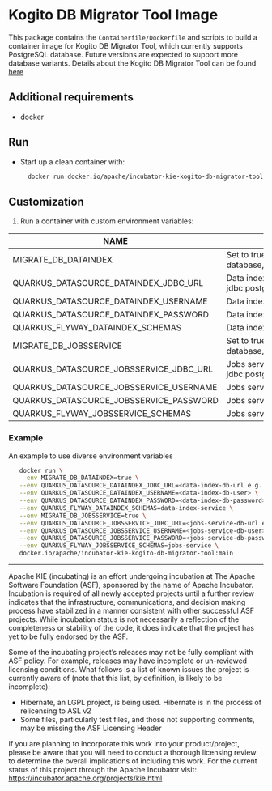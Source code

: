 <!--
   Licensed to the Apache Software Foundation (ASF) under one
   or more contributor license agreements.  See the NOTICE file
   distributed with this work for additional information
   regarding copyright ownership.  The ASF licenses this file
   to you under the Apache License, Version 2.0 (the
   "License"); you may not use this file except in compliance
   with the License.  You may obtain a copy of the License at
     http://www.apache.org/licenses/LICENSE-2.0
   Unless required by applicable law or agreed to in writing,
   software distributed under the License is distributed on an
   "AS IS" BASIS, WITHOUT WARRANTIES OR CONDITIONS OF ANY
   KIND, either express or implied.  See the License for the
   specific language governing permissions and limitations
   under the License.
-->

# Kogito DB Migrator Tool Image

This package contains the `Containerfile/Dockerfile` and scripts to build a container image for Kogito DB Migrator Tool, which currently supports PostgreSQL database. Future versions are expected to support more database variants. Details about the Kogito DB Migrator Tool can be found [here](../kogito-db-migrator-tool/README.md)

## Additional requirements

- docker

## Run

- Start up a clean container with:

  ```bash
    docker run docker.io/apache/incubator-kie-kogito-db-migrator-tool:main
  ```

## Customization

1. Run a container with custom environment variables:

| NAME                                    | DESCRIPTION                                                                      | DEFAULT                                   |
| --------------------------------------- | -------------------------------------------------------------------------------- | ----------------------------------------- |
| MIGRATE_DB_DATAINDEX                    | Set to true if you want to migrate data index database, set to false otherwise   | false                                     |
| QUARKUS_DATASOURCE_DATAINDEX_JDBC_URL   | Data index database url e.g. jdbc:postgresql://host.docker.internal:5432/di      | jdbc:postgresql://localhost:5432/postgres |
| QUARKUS_DATASOURCE_DATAINDEX_USERNAME   | Data index database username                                                     | postgres                                  |
| QUARKUS_DATASOURCE_DATAINDEX_PASSWORD   | Data index database password                                                     | postgres                                  |
| QUARKUS_FLYWAY_DATAINDEX_SCHEMAS        | Data index database schema                                                       | data-index-service                        |
| MIGRATE_DB_JOBSSERVICE                  | Set to true if you want to migrate jobs service database, set to false otherwise | false                                     |
| QUARKUS_DATASOURCE_JOBSSERVICE_JDBC_URL | Jobs service database url e.g. jdbc:postgresql://host.docker.internal:5432/js    | jdbc:postgresql://localhost:5432/postgres |
| QUARKUS_DATASOURCE_JOBSSERVICE_USERNAME | Jobs service database username                                                   | postgres                                  |
| QUARKUS_DATASOURCE_JOBSSERVICE_PASSWORD | Jobs service database password                                                   | postgres                                  |
| QUARKUS_FLYWAY_JOBSSERVICE_SCHEMAS      | Jobs service database schema                                                     | jobs-service                              |

### Example

An example to use diverse environment variables

```bash
   docker run \
   --env MIGRATE_DB_DATAINDEX=true \
   --env QUARKUS_DATASOURCE_DATAINDEX_JDBC_URL=<data-index-db-url e.g. jdbc:postgresql://host.docker.internal:5432/di> \
   --env QUARKUS_DATASOURCE_DATAINDEX_USERNAME=<data-index-db-user> \
   --env QUARKUS_DATASOURCE_DATAINDEX_PASSWORD=<data-index-db-password> \
   --env QUARKUS_FLYWAY_DATAINDEX_SCHEMAS=data-index-service \
   --env MIGRATE_DB_JOBSSERVICE=true \
   --env QUARKUS_DATASOURCE_JOBSSERVICE_JDBC_URL=<jobs-service-db-url e.g. jdbc:postgresql://host.docker.internal:5432/js> \
   --env QUARKUS_DATASOURCE_JOBSSERVICE_USERNAME=<jobs-service-db-user> \
   --env QUARKUS_DATASOURCE_JOBSSERVICE_PASSWORD=<jobs-service-db-password> \
   --env QUARKUS_FLYWAY_JOBSSERVICE_SCHEMAS=jobs-service \
   docker.io/apache/incubator-kie-kogito-db-migrator-tool:main
```

---

Apache KIE (incubating) is an effort undergoing incubation at The Apache Software
Foundation (ASF), sponsored by the name of Apache Incubator. Incubation is
required of all newly accepted projects until a further review indicates that
the infrastructure, communications, and decision making process have stabilized
in a manner consistent with other successful ASF projects. While incubation
status is not necessarily a reflection of the completeness or stability of the
code, it does indicate that the project has yet to be fully endorsed by the ASF.

Some of the incubating project’s releases may not be fully compliant with ASF
policy. For example, releases may have incomplete or un-reviewed licensing
conditions. What follows is a list of known issues the project is currently
aware of (note that this list, by definition, is likely to be incomplete):

- Hibernate, an LGPL project, is being used. Hibernate is in the process of
  relicensing to ASL v2
- Some files, particularly test files, and those not supporting comments, may
  be missing the ASF Licensing Header

If you are planning to incorporate this work into your product/project, please
be aware that you will need to conduct a thorough licensing review to determine
the overall implications of including this work. For the current status of this
project through the Apache Incubator visit:
https://incubator.apache.org/projects/kie.html
